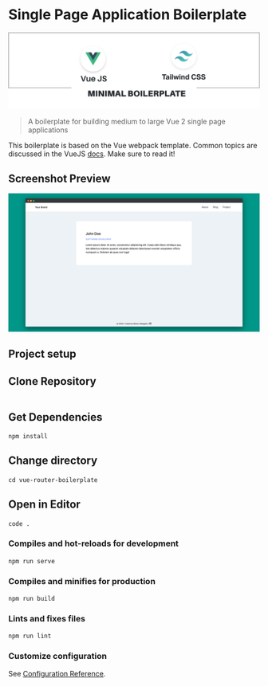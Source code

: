 # Single Page Application Boilerplate
![header](./src/assets/images/readme_logo@2x.jpg)
> A boilerplate for building medium to large Vue 2 single page applications

This boilerplate is based on the Vue webpack template.
Common topics are discussed in the VueJS [docs](http://vuejs-templates.github.io/webpack). Make sure to read it!

## Screenshot Preview
![screenshots](./src/assets/images/screenshot.png)
## Project setup
## Clone Repository
```
```
## Get Dependencies
```
npm install
```

## Change directory
```
cd vue-router-boilerplate
```

## Open in Editor
```
code .
```

### Compiles and hot-reloads for development
```
npm run serve
```

### Compiles and minifies for production
```
npm run build
```

### Lints and fixes files
```
npm run lint
```

### Customize configuration
See [Configuration Reference](https://cli.vuejs.org/config/).
